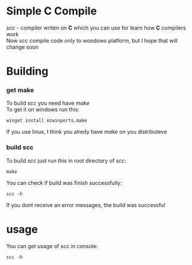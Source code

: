 # Simple C Compile
*scc* - compiler writen on **C** which you can use for learn how **C** compilers work\
Now *scc* compile code only to wondows platform, but I hope that will change soon

# Building
### get make
To build *scc* you need have *make*\
To get it on windows run this:
```
winget install ezwinports.make
```
If you use linux, I think you alredy have *make* on you distributeve
### build scc
To build *scc* just run this in root directory of *scc*:
```
make
```
You can check if build was finish successfully:
```
scc -h
```
If you dont receive an error messages, the build was successful

# usage
You can get usage of scc in console:
```
scc -h
```

